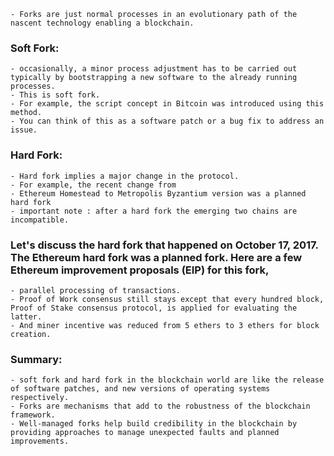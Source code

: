 	- Forks are just normal processes in an evolutionary path of the nascent technology enabling a blockchain.


### Soft Fork:
	- occasionally, a minor process adjustment has to be carried out typically by bootstrapping a new software to the already running processes. 
	- This is soft fork. 
	- For example, the script concept in Bitcoin was introduced using this method. 
	- You can think of this as a software patch or a bug fix to address an issue. 

### Hard Fork:
	- Hard fork implies a major change in the protocol. 
	- For example, the recent change from 
	- Ethereum Homestead to Metropolis Byzantium version was a planned hard fork
	- important note : after a hard fork the emerging two chains are incompatible.

### Let's discuss the hard fork that happened on October 17, 2017. The Ethereum hard fork was a planned fork. Here are a few Ethereum improvement proposals (EIP) for this fork, 
	- parallel processing of transactions. 
	- Proof of Work consensus still stays except that every hundred block, Proof of Stake consensus protocol, is applied for evaluating the latter. 
	- And miner incentive was reduced from 5 ethers to 3 ethers for block creation. 


### Summary:
	- soft fork and hard fork in the blockchain world are like the release of software patches, and new versions of operating systems respectively. 
	- Forks are mechanisms that add to the robustness of the blockchain framework. 
	- Well-managed forks help build credibility in the blockchain by providing approaches to manage unexpected faults and planned improvements.
